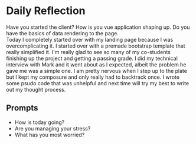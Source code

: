 # Daily Reflection
Have you started the client? How is you vue application shaping up. Do you have the basics of data rendering to the page.  
Today I completely started over with my landing page because I was overcomplicating it.  I started over with a premade bootstrap template that really simplified it.  I'm really glad to see so many of my co-students finishing up the project and getting a passing grade.  I did my technical interview with Mark and it went about as I expected, albeit the problem he gave me was a simple one.  I am pretty nervous when I step up to the plate but I kept my composure and only really had to backtrack once.  I wrote some psudo code that was unhelpful and next time will try my best to write out my thought process.
## Prompts
- How is today going? 
- Are you managing your stress?
- What has you most worried?